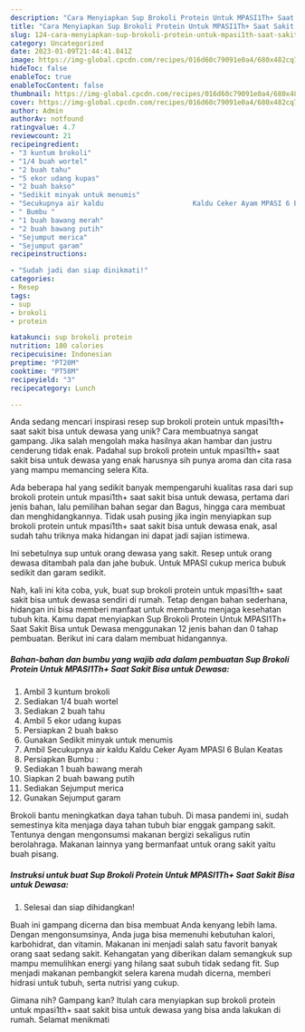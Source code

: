 ```yaml
---
description: "Cara Menyiapkan Sup Brokoli Protein Untuk MPASI1Th+ Saat Sakit Bisa untuk Dewasa yang Enak"
title: "Cara Menyiapkan Sup Brokoli Protein Untuk MPASI1Th+ Saat Sakit Bisa untuk Dewasa yang Enak"
slug: 124-cara-menyiapkan-sup-brokoli-protein-untuk-mpasi1th-saat-sakit-bisa-untuk-dewasa-yang-enak
category: Uncategorized
date: 2023-01-09T21:44:41.841Z
image: https://img-global.cpcdn.com/recipes/016d60c79091e0a4/680x482cq70/sup-brokoli-protein-untuk-mpasi1th-saat-sakit-bisa-untuk-dewasa-foto-resep-utama.jpg
hideToc: false
enableToc: true
enableTocContent: false
thumbnail: https://img-global.cpcdn.com/recipes/016d60c79091e0a4/680x482cq70/sup-brokoli-protein-untuk-mpasi1th-saat-sakit-bisa-untuk-dewasa-foto-resep-utama.jpg
cover: https://img-global.cpcdn.com/recipes/016d60c79091e0a4/680x482cq70/sup-brokoli-protein-untuk-mpasi1th-saat-sakit-bisa-untuk-dewasa-foto-resep-utama.jpg
author: Admin
authorAv: notfound
ratingvalue: 4.7
reviewcount: 21
recipeingredient:
- "3 kuntum brokoli"
- "1/4 buah wortel"
- "2 buah tahu"
- "5 ekor udang kupas"
- "2 buah bakso"
- "Sedikit minyak untuk menumis"
- "Secukupnya air kaldu                      Kaldu Ceker Ayam MPASI 6 Bulan Keatas"
- " Bumbu "
- "1 buah bawang merah"
- "2 buah bawang putih"
- "Sejumput merica"
- "Sejumput garam"
recipeinstructions:

- "Sudah jadi dan siap dinikmati!"
categories:
- Resep
tags:
- sup
- brokoli
- protein

katakunci: sup brokoli protein 
nutrition: 180 calories
recipecuisine: Indonesian
preptime: "PT20M"
cooktime: "PT58M"
recipeyield: "3"
recipecategory: Lunch

---
```





Anda sedang mencari inspirasi resep sup brokoli protein untuk mpasi1th+ saat sakit bisa untuk dewasa yang unik? Cara membuatnya sangat gampang. Jika salah mengolah maka hasilnya akan hambar dan justru cenderung tidak enak. Padahal sup brokoli protein untuk mpasi1th+ saat sakit bisa untuk dewasa yang enak harusnya sih punya aroma dan cita rasa yang mampu memancing selera Kita.





Ada beberapa hal yang sedikit banyak mempengaruhi kualitas rasa dari sup brokoli protein untuk mpasi1th+ saat sakit bisa untuk dewasa, pertama dari jenis bahan, lalu pemilihan bahan segar dan Bagus, hingga cara membuat dan menghidangkannya. Tidak usah pusing jika ingin menyiapkan sup brokoli protein untuk mpasi1th+ saat sakit bisa untuk dewasa enak,      asal sudah tahu triknya maka hidangan ini dapat jadi sajian istimewa.














Ini sebetulnya sup untuk orang dewasa yang sakit. Resep untuk orang dewasa ditambah pala dan jahe bubuk. Untuk MPASI cukup merica bubuk sedikit dan garam sedikit.






Nah, kali ini kita coba, yuk, buat sup brokoli protein untuk mpasi1th+ saat sakit bisa untuk dewasa sendiri di rumah. Tetap dengan bahan sederhana, hidangan ini bisa memberi manfaat untuk membantu menjaga kesehatan tubuh kita. Kamu dapat menyiapkan Sup Brokoli Protein Untuk MPASI1Th+ Saat Sakit Bisa untuk Dewasa menggunakan 12 jenis bahan dan 0 tahap pembuatan. Berikut ini cara dalam membuat hidangannya.

<!--inarticleads1-->

##### Bahan-bahan dan bumbu yang wajib ada dalam pembuatan Sup Brokoli Protein Untuk MPASI1Th+ Saat Sakit Bisa untuk Dewasa:

1. Ambil 3 kuntum brokoli
1. Sediakan 1/4 buah wortel
1. Sediakan 2 buah tahu
1. Ambil 5 ekor udang kupas
1. Persiapkan 2 buah bakso
1. Gunakan Sedikit minyak untuk menumis
1. Ambil Secukupnya air kaldu                      Kaldu Ceker Ayam MPASI 6 Bulan Keatas
1. Persiapkan  Bumbu :
1. Sediakan 1 buah bawang merah
1. Siapkan 2 buah bawang putih
1. Sediakan Sejumput merica
1. Gunakan Sejumput garam


Brokoli bantu meningkatkan daya tahan tubuh. Di masa pandemi ini, sudah semestinya kita menjaga daya tahan tubuh biar enggak gampang sakit. Tentunya dengan mengonsumsi makanan bergizi sekaligus rutin berolahraga. Makanan lainnya yang bermanfaat untuk orang sakit yaitu buah pisang. 

<!--inarticleads2-->

##### Instruksi untuk buat Sup Brokoli Protein Untuk MPASI1Th+ Saat Sakit Bisa untuk Dewasa:


1. Selesai dan siap dihidangkan!

Buah ini gampang dicerna dan bisa membuat Anda kenyang lebih lama. Dengan mengonsumsinya, Anda juga bisa memenuhi kebutuhan kalori, karbohidrat, dan vitamin. Makanan ini menjadi salah satu favorit banyak orang saat sedang sakit. Kehangatan yang diberikan dalam semangkuk sup mampu memulihkan energi yang hilang saat subuh tidak sedang fit. Sup menjadi makanan pembangkit selera karena mudah dicerna, memberi hidrasi untuk tubuh, serta nutrisi yang cukup. 

Gimana nih? Gampang kan? Itulah cara menyiapkan sup brokoli protein untuk mpasi1th+ saat sakit bisa untuk dewasa yang bisa anda lakukan di rumah. Selamat menikmati
